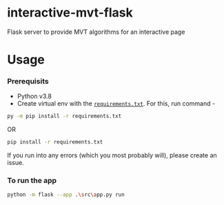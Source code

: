 # interactive-mvt-flask

Flask server to provide MVT algorithms for an interactive page

# Usage

### Prerequisits

- Python v3.8
- Create virtual env with the [`requirements.txt`](./requirements.txt).
  For this, run command -

```bash
py -m pip install -r requirements.txt
```

OR

```bash
pip install -r requirements.txt
```

If you run into any errors (which you most probably will), please create an issue.

### To run the app

```bash
python -m flask --app .\src\app.py run
```
